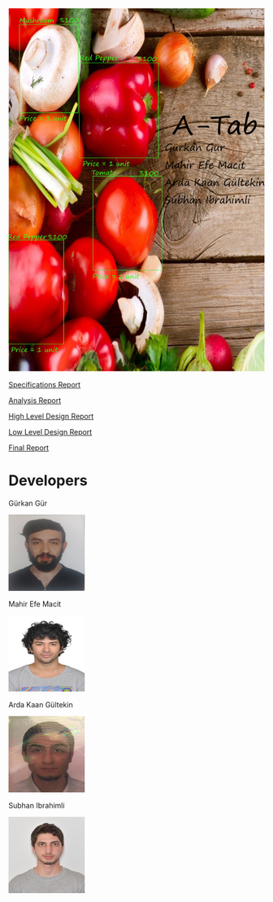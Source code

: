 <img src="poster.png" alt="hi" class="inline"/>

<a class="github-button" href="https://github.com/grkngs/CS491-A-tab/blob/gh-pages/Spesifications.md" aria-label="Specifications Raport">Specifications Report</a>

<a class="github-button" href="https://github.com/grkngs/CS491-A-tab/blob/gh-pages/Analysis.md" aria-label="Analysis Report">Analysis Report</a>

<a class="github-button" href="https://docs.google.com/document/d/11kv-gjRPSlYpxGR4-rRxpIRADH72-TpMhOg01s4Wxss/edit?usp=sharing" aria-label="High Level Design Report">High Level Design Report</a>

<a class="github-button" href="https://docs.google.com/document/d/152WywrZYfqZo9FjQ4fY80pac4nxDF8nirR5ZjNraM8Q/edit?usp=sharing" aria-label="Low Level Design Report">Low Level Design Report</a>

<a class="github-button" href="https://docs.google.com/document/d/1n3KD7fcGK1f7GpBptaX6G7wO2ezhHf4AfrTW-TuZQuk/edit?usp=sharing" aria-label="Final Report">Final Report</a>

# Developers

Gürkan Gür

<img src="gg.png" alt="hi" class="inline"/>

Mahir Efe Macit

<img src="efe3.png" alt="hi" class="inline"/>

Arda Kaan Gültekin

<img src="arda.png" alt="hi" class="inline"/>

Subhan Ibrahimli

<img src="subhan.jpg" alt="hi" class="inline"/>
